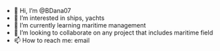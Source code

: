 - 👋 Hi, I’m @BDana07
- 👀 I’m interested in ships, yachts
- 🌱 I’m currently learning maritime management
- 💞️ I’m looking to collaborate on any project that includes maritime field
- 📫 How to reach me: email

<!---
BDana07/BDana07 is a ✨ special ✨ repository because its `README.md` (this file) appears on your GitHub profile.
You can click the Preview link to take a look at your changes.
--->
